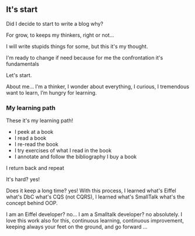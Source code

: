 ## It's start 

Did I decide to start to write a blog why? 

For grow, to keeps my thinkers, right or not...

I will write stupids things for some, but this it's my thought.

I'm ready to change if need because for me the confrontation it's fundamentals

Let's start.

About me... I'm a thinker, I wonder about everything,
I curious, I tremendous want to learn, I’m hungry for learning. 


### My learning path

These it's my learning path! 
- I peek at a book
- I read a book 
- I re-read the book
- I try exercises of what I read in the book
- I annotate and follow the bibliography I buy a book

I return back and repeat 

It's hard? yes! 

Does it keep a long time? yes!
With this process, I learned what's Eiffel what's DbC what's CQS (not CQRS), I learned what's SmallTalk what's the concept behind OOP. 

I am an Eiffel developer? no... 
I am a Smalltalk developer? no absolutely. 
I love this work also for this, continuous learning, continuous improvement, keeping always your feet on the ground, and go forward ...
